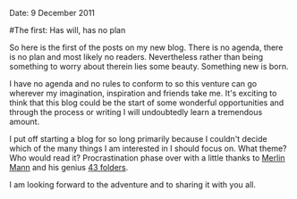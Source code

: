 Date: 9 December 2011

#The first: Has will, has no plan

So here is the first of the posts on my new blog. There is no agenda, there is no plan and most likely no readers. Nevertheless rather than being something to worry about therein lies some beauty. Something new is born.

I have no agenda and no rules to conform to so this venture can go wherever my imagination, inspiration and friends take me. It's exciting to think that this blog could be the start of some wonderful opportunities and through the process or writing I will undoubtedly learn a tremendous amount.

I put off starting a blog for so long primarily because I couldn't decide which of the many things I am interested in I should focus on. What theme? Who would read it? Procrastination phase over with a little thanks to [Merlin Mann](http://www.merlinmann.com/ "MerlinMann.com") and his genius [43 folders](http://www.43folders.com/ "43folders.com").

I am looking forward to the adventure and to sharing it with you all.

<!-- ![Image of a candle shaped like the number1](*URL* "The first") -->